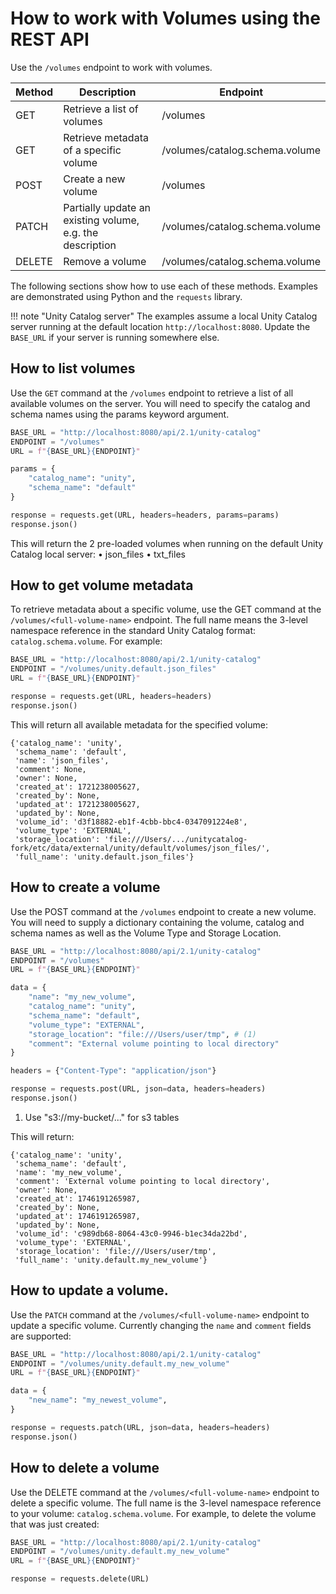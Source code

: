 # How to work with Volumes using the REST API

Use the `/volumes` endpoint to work with volumes.

| Method | Description                                               | Endpoint                       |
| ------ | --------------------------------------------------------- | ------------------------------ |
| GET    | Retrieve a list of volumes                                | /volumes                       |
| GET    | Retrieve metadata of a specific volume                    | /volumes/catalog.schema.volume |
| POST   | Create a new volume                                       | /volumes                       |
| PATCH  | Partially update an existing volume, e.g. the description | /volumes/catalog.schema.volume |
| DELETE | Remove a volume                                           | /volumes/catalog.schema.volume |

The following sections show how to use each of these methods. Examples are demonstrated using Python and the `requests` library.

<!-- prettier-ignore -->
!!! note "Unity Catalog server"
    The examples assume a local Unity Catalog server running at the default location `http://localhost:8080`. Update the `BASE_URL` if your server is running somewhere else.

## How to list volumes

Use the `GET` command at the `/volumes` endpoint to retrieve a list of all available volumes on the server. You will need to specify the catalog and schema names using the params keyword argument.

```python
BASE_URL = "http://localhost:8080/api/2.1/unity-catalog"
ENDPOINT = "/volumes"
URL = f"{BASE_URL}{ENDPOINT}"

params = {
    "catalog_name": "unity",
    "schema_name": "default"
}

response = requests.get(URL, headers=headers, params=params)
response.json()
```

This will return the 2 pre-loaded volumes when running on the default Unity Catalog local server:
• json_files
• txt_files

## How to get volume metadata

To retrieve metadata about a specific volume, use the GET command at the `/volumes/<full-volume-name>` endpoint. The full name means the 3-level namespace reference in the standard Unity Catalog format: `catalog.schema.volume`. For example:

```python
BASE_URL = "http://localhost:8080/api/2.1/unity-catalog"
ENDPOINT = "/volumes/unity.default.json_files"
URL = f"{BASE_URL}{ENDPOINT}"

response = requests.get(URL, headers=headers)
response.json()
```

This will return all available metadata for the specified volume:

```
{'catalog_name': 'unity',
 'schema_name': 'default',
 'name': 'json_files',
 'comment': None,
 'owner': None,
 'created_at': 1721238005627,
 'created_by': None,
 'updated_at': 1721238005627,
 'updated_by': None,
 'volume_id': 'd3f18882-eb1f-4cbb-bbc4-0347091224e8',
 'volume_type': 'EXTERNAL',
 'storage_location': 'file:///Users/.../unitycatalog-fork/etc/data/external/unity/default/volumes/json_files/',
 'full_name': 'unity.default.json_files'}
```

## How to create a volume

Use the POST command at the `/volumes` endpoint to create a new volume. You will need to supply a dictionary containing the volume, catalog and schema names as well as the Volume Type and Storage Location.

```python
BASE_URL = "http://localhost:8080/api/2.1/unity-catalog"
ENDPOINT = "/volumes"
URL = f"{BASE_URL}{ENDPOINT}"

data = {
    "name": "my_new_volume",
    "catalog_name": "unity",
    "schema_name": "default",
    "volume_type": "EXTERNAL",
    "storage_location": "file:///Users/user/tmp", # (1)
    "comment": "External volume pointing to local directory"
}

headers = {"Content-Type": "application/json"}

response = requests.post(URL, json=data, headers=headers)
response.json()
```

1. Use "s3://my-bucket/..." for s3 tables

This will return:

```
{'catalog_name': 'unity',
 'schema_name': 'default',
 'name': 'my_new_volume',
 'comment': 'External volume pointing to local directory',
 'owner': None,
 'created_at': 1746191265987,
 'created_by': None,
 'updated_at': 1746191265987,
 'updated_by': None,
 'volume_id': 'c989db68-8064-43c0-9946-b1ec34da22bd',
 'volume_type': 'EXTERNAL',
 'storage_location': 'file:///Users/user/tmp',
 'full_name': 'unity.default.my_new_volume'}
```

## How to update a volume.

Use the `PATCH` command at the `/volumes/<full-volume-name>` endpoint to update a specific volume. Currently changing the `name` and `comment` fields are supported:

```python
BASE_URL = "http://localhost:8080/api/2.1/unity-catalog"
ENDPOINT = "/volumes/unity.default.my_new_volume"
URL = f"{BASE_URL}{ENDPOINT}"

data = {
    "new_name": "my_newest_volume",
}

response = requests.patch(URL, json=data, headers=headers)
response.json()
```

## How to delete a volume

Use the DELETE command at the `/volumes/<full-volume-name>` endpoint to delete a specific volume. The full name is the 3-level namespace reference to your volume: `catalog.schema.volume`. For example, to delete the volume that was just created:

```python
BASE_URL = "http://localhost:8080/api/2.1/unity-catalog"
ENDPOINT = "/volumes/unity.default.my_new_volume"
URL = f"{BASE_URL}{ENDPOINT}"

response = requests.delete(URL)
```
